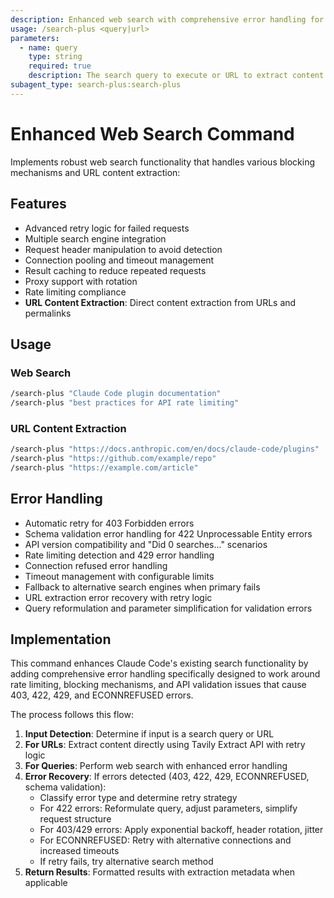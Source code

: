 ```yaml
---
description: Enhanced web search with comprehensive error handling for 403, 422, 429, and ECONNREFUSED errors
usage: /search-plus <query|url>
parameters:
  - name: query
    type: string
    required: true
    description: The search query to execute or URL to extract content from
subagent_type: search-plus:search-plus
---
```


# Enhanced Web Search Command

Implements robust web search functionality that handles various blocking mechanisms and URL content extraction:

## Features

- Advanced retry logic for failed requests
- Multiple search engine integration
- Request header manipulation to avoid detection
- Connection pooling and timeout management
- Result caching to reduce repeated requests
- Proxy support with rotation
- Rate limiting compliance
- **URL Content Extraction**: Direct content extraction from URLs and permalinks

## Usage

### Web Search
```bash
/search-plus "Claude Code plugin documentation"
/search-plus "best practices for API rate limiting"
```

### URL Content Extraction
```bash
/search-plus "https://docs.anthropic.com/en/docs/claude-code/plugins"
/search-plus "https://github.com/example/repo"
/search-plus "https://example.com/article"
```

## Error Handling

- Automatic retry for 403 Forbidden errors
- Schema validation error handling for 422 Unprocessable Entity errors
- API version compatibility and "Did 0 searches..." scenarios
- Rate limiting detection and 429 error handling
- Connection refused error handling
- Timeout management with configurable limits
- Fallback to alternative search engines when primary fails
- URL extraction error recovery with retry logic
- Query reformulation and parameter simplification for validation errors

## Implementation

This command enhances Claude Code's existing search functionality by adding comprehensive error handling specifically designed to work around rate limiting, blocking mechanisms, and API validation issues that cause 403, 422, 429, and ECONNREFUSED errors.

The process follows this flow:
1. **Input Detection**: Determine if input is a search query or URL
2. **For URLs**: Extract content directly using Tavily Extract API with retry logic
3. **For Queries**: Perform web search with enhanced error handling
4. **Error Recovery**: If errors detected (403, 422, 429, ECONNREFUSED, schema validation):
   - Classify error type and determine retry strategy
   - For 422 errors: Reformulate query, adjust parameters, simplify request structure
   - For 403/429 errors: Apply exponential backoff, header rotation, jitter
   - For ECONNREFUSED: Retry with alternative connections and increased timeouts
   - If retry fails, try alternative search method
5. **Return Results**: Formatted results with extraction metadata when applicable